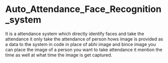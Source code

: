# Auto_Attendance_Face_Recognition_system
It is a attendance system which directly identify faces and take the attendance it only take the attendance of person hows image is provided as a data to the system in code
in place of abhi image and bince image you can place the image of a person you want to take attendance it mention the time as well at what time the image is get captured. 
